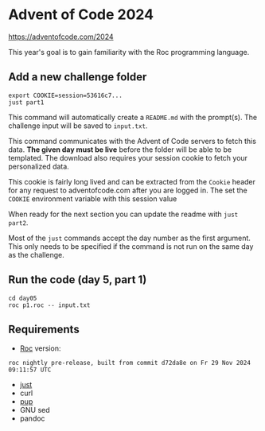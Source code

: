 # Advent of Code 2024

https://adventofcode.com/2024

This year's goal is to gain familiarity with the Roc programming language.

## Add a new challenge folder

```
export COOKIE=session=53616c7...
just part1
```

This command will automatically create a `README.md` with the prompt(s). 
The challenge input will be saved to `input.txt`.

This command communicates with the Advent of Code servers to fetch this data.
**The given day must be live** before the folder will be able to be templated.
The download also requires your session cookie to fetch your personalized data.

This cookie is fairly long lived and can be extracted from the `Cookie` header
for any request to adventofcode.com after you are logged in. The set the
`COOKIE` environment variable with this session value

When ready for the next section you can update the readme with `just part2`.

Most of the `just` commands accept the day number as the first argument. This
only needs to be specified if the command is not run on the same day as the
challenge.

## Run the code (day 5, part 1)
```
cd day05
roc p1.roc -- input.txt
```

## Requirements
* [Roc](https://roc-lang.org/) version:
```
roc nightly pre-release, built from commit d72da8e on Fr 29 Nov 2024 09:11:57 UTC
```
* [just](https://github.com/casey/just)
* curl
* [pup](https://github.com/ericchiang/pup)
* GNU sed
* pandoc

